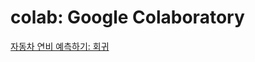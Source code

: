 # colab: Google Colaboratory <br>
[자동차 연비 예측하기: 회귀](https://colab.research.google.com/github/tensorflow/docs/blob/master/site/ko/tutorials/keras/regression.ipynb)
